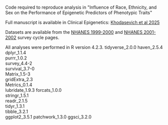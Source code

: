 Code required to reproduce analysis in "Influence of Race, Ethnicity, and Sex on the Performance of Epigenetic Predictors of Phenotypic Traits"  

Full manuscript is available in Clinical Epigenetics: [Khodasevich et al 2025]()

Datasets are available from the [NHANES 1999-2000](https://wwwn.cdc.gov/nchs/nhanes/continuousnhanes/default.aspx?BeginYear=1999) and [NHANES 2001-2002](https://wwwn.cdc.gov/nchs/nhanes/continuousnhanes/default.aspx?BeginYear=2001) survey cycle pages. 

All analyses were performed in R version 4.2.3. 
tidyverse_2.0.0 
haven_2.5.4 
dplyr_1.1.4     
purrr_1.0.2    
survey_4.4-2    
survival_3.7-0  
Matrix_1.5-3    
gridExtra_2.3  
Metrics_0.1.4   
lubridate_1.9.3 
forcats_1.0.0   
stringr_1.5.1  
readr_2.1.5     
tidyr_1.3.1    
tibble_3.2.1       
ggplot2_3.5.1
patchwork_1.3.0 
ggsci_3.2.0     
